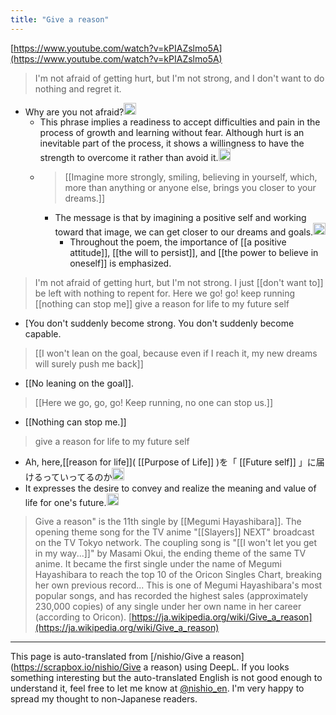 ```yaml
---
title: "Give a reason"
---
```


[https://www.youtube.com/watch?v=kPIAZslmo5A](https://www.youtube.com/watch?v=kPIAZslmo5A)



> I'm not afraid of getting hurt, but I'm not strong, and I don't want to do nothing and regret it.
- Why are you not afraid?<img src='https://scrapbox.io/api/pages/nishio-en/nishio/icon' alt='nishio.icon' height="19.5"/>
    - This phrase implies a readiness to accept difficulties and pain in the process of growth and learning without fear. Although hurt is an inevitable part of the process, it shows a willingness to have the strength to overcome it rather than avoid it.<img src='https://scrapbox.io/api/pages/nishio-en/gpt/icon' alt='gpt.icon' height="19.5"/>
    - > [[Imagine more strongly, smiling, believing in yourself, which, more than anything or anyone else, brings you closer to your dreams.]]
        - The message is that by imagining a positive self and working toward that image, we can get closer to our dreams and goals.<img src='https://scrapbox.io/api/pages/nishio-en/gpt/icon' alt='gpt.icon' height="19.5"/>
            - Throughout the poem, the importance of [[a positive attitude]], [[the will to persist]], and [[the power to believe in oneself]] is emphasized.

> I'm not afraid of getting hurt, but I'm not strong.
>  I just [[don't want to]] be left with nothing to repent for.
>  Here we go! go! keep running [[nothing can stop me]] give a reason for life to my future self
- [You don't suddenly become strong. You don't suddenly become capable.


> [[I won't lean on the goal, because even if I reach it, my new dreams will surely push me back]]
- [[No leaning on the goal]].

>  [[Here we go, go, go! Keep running, no one can stop us.]]
- [[Nothing can stop me.]]
>  give a reason for life to my future self
- Ah, here,[[reason for life]]( [[Purpose of Life]] )を「 [[Future self]] 」に届けるっていってるのか<img src='https://scrapbox.io/api/pages/nishio-en/nishio/icon' alt='nishio.icon' height="19.5"/>
- It expresses the desire to convey and realize the meaning and value of life for one's future.<img src='https://scrapbox.io/api/pages/nishio-en/gpt/icon' alt='gpt.icon' height="19.5"/>

> Give a reason" is the 11th single by [[Megumi Hayashibara]].
> The opening theme song for the TV anime "[[Slayers]] NEXT" broadcast on the TV Tokyo network. The coupling song is "[[I won't let you get in my way...]]" by Masami Okui, the ending theme of the same TV anime.
> It became the first single under the name of Megumi Hayashibara to reach the top 10 of the Oricon Singles Chart, breaking her own previous record... This is one of Megumi Hayashibara's most popular songs, and has recorded the highest sales (approximately 230,000 copies) of any single under her own name in her career (according to Oricon).
[https://ja.wikipedia.org/wiki/Give_a_reason](https://ja.wikipedia.org/wiki/Give_a_reason)


---
This page is auto-translated from [/nishio/Give a reason](https://scrapbox.io/nishio/Give a reason) using DeepL. If you looks something interesting but the auto-translated English is not good enough to understand it, feel free to let me know at [@nishio_en](https://twitter.com/nishio_en). I'm very happy to spread my thought to non-Japanese readers.